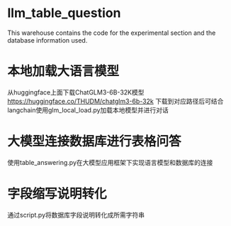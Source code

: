 # llm_table_question
This warehouse contains the code for the experimental section and the database information used.
# 本地加载大语言模型
从huggingface上面下载ChatGLM3-6B-32K模型  https://huggingface.co/THUDM/chatglm3-6b-32k
下载到对应路径后可结合langchain使用glm_local_load.py加载本地模型并进行对话
# 大模型连接数据库进行表格问答
使用table_answering.py在大模型应用框架下实现语言模型和数据库的连接
# 字段缩写说明转化
通过script.py将数据库字段说明转化成所需字符串
